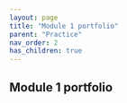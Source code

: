 ```yaml
---
layout: page
title: "Module 1 portfolio"
parent: "Practice"
nav_order: 2
has_children: true
---
```


## Module 1 portfolio